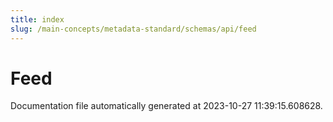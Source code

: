 ```yaml
---
title: index
slug: /main-concepts/metadata-standard/schemas/api/feed
---
```


# Feed

Documentation file automatically generated at 2023-10-27 11:39:15.608628.
